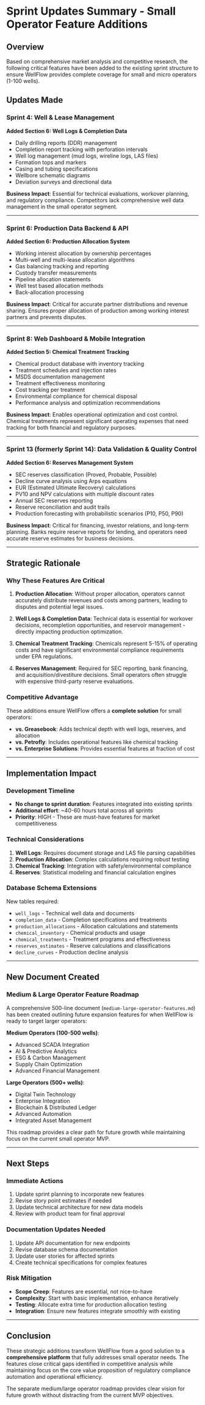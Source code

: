 # Sprint Updates Summary - Small Operator Feature Additions

## Overview

Based on comprehensive market analysis and competitive research, the following
critical features have been added to the existing sprint structure to ensure
WellFlow provides complete coverage for small and micro operators (1-100 wells).

## Updates Made

### Sprint 4: Well & Lease Management

**Added Section 6: Well Logs & Completion Data**

- Daily drilling reports (DDR) management
- Completion report tracking with perforation intervals
- Well log management (mud logs, wireline logs, LAS files)
- Formation tops and markers
- Casing and tubing specifications
- Wellbore schematic diagrams
- Deviation surveys and directional data

**Business Impact**: Essential for technical evaluations, workover planning, and
regulatory compliance. Competitors lack comprehensive well data management in
the small operator segment.

---

### Sprint 6: Production Data Backend & API

**Added Section 6: Production Allocation System**

- Working interest allocation by ownership percentages
- Multi-well and multi-lease allocation algorithms
- Gas balancing tracking and reporting
- Custody transfer measurements
- Pipeline allocation statements
- Well test based allocation methods
- Back-allocation processing

**Business Impact**: Critical for accurate partner distributions and revenue
sharing. Ensures proper allocation of production among working interest partners
and prevents disputes.

---

### Sprint 8: Web Dashboard & Mobile Integration

**Added Section 5: Chemical Treatment Tracking**

- Chemical product database with inventory tracking
- Treatment schedules and injection rates
- MSDS documentation management
- Treatment effectiveness monitoring
- Cost tracking per treatment
- Environmental compliance for chemical disposal
- Performance analysis and optimization recommendations

**Business Impact**: Enables operational optimization and cost control. Chemical
treatments represent significant operating expenses that need tracking for both
financial and regulatory purposes.

---

### Sprint 13 (formerly Sprint 14): Data Validation & Quality Control

**Added Section 6: Reserves Management System**

- SEC reserves classification (Proved, Probable, Possible)
- Decline curve analysis using Arps equations
- EUR (Estimated Ultimate Recovery) calculations
- PV10 and NPV calculations with multiple discount rates
- Annual SEC reserves reporting
- Reserve reconciliation and audit trails
- Production forecasting with probabilistic scenarios (P10, P50, P90)

**Business Impact**: Critical for financing, investor relations, and long-term
planning. Banks require reserve reports for lending, and operators need accurate
reserve estimates for business decisions.

---

## Strategic Rationale

### Why These Features Are Critical

1. **Production Allocation**: Without proper allocation, operators cannot
   accurately distribute revenues and costs among partners, leading to disputes
   and potential legal issues.

2. **Well Logs & Completion Data**: Technical data is essential for workover
   decisions, recompletion opportunities, and reservoir management - directly
   impacting production optimization.

3. **Chemical Treatment Tracking**: Chemicals represent 5-15% of operating costs
   and have significant environmental compliance requirements under EPA
   regulations.

4. **Reserves Management**: Required for SEC reporting, bank financing, and
   acquisition/divestiture decisions. Small operators often struggle with
   expensive third-party reserve evaluations.

### Competitive Advantage

These additions ensure WellFlow offers a **complete solution** for small
operators:

- **vs. Greasebook**: Adds technical depth with well logs, reserves, and
  allocation
- **vs. Petrofly**: Includes operational features like chemical tracking
- **vs. Enterprise Solutions**: Provides essential features at fraction of cost

---

## Implementation Impact

### Development Timeline

- **No change to sprint duration**: Features integrated into existing sprints
- **Additional effort**: ~40-60 hours total across all sprints
- **Priority**: HIGH - These are must-have features for market competitiveness

### Technical Considerations

1. **Well Logs**: Requires document storage and LAS file parsing capabilities
2. **Production Allocation**: Complex calculations requiring robust testing
3. **Chemical Tracking**: Integration with safety/environmental compliance
4. **Reserves**: Statistical modeling and financial calculation engines

### Database Schema Extensions

New tables required:

- `well_logs` - Technical well data and documents
- `completion_data` - Completion specifications and treatments
- `production_allocations` - Allocation calculations and statements
- `chemical_inventory` - Chemical products and usage
- `chemical_treatments` - Treatment programs and effectiveness
- `reserves_estimates` - Reserve calculations and classifications
- `decline_curves` - Production decline analysis

---

## New Document Created

### Medium & Large Operator Feature Roadmap

A comprehensive 500-line document (`medium-large-operator-features.md`) has been
created outlining future expansion features for when WellFlow is ready to target
larger operators:

**Medium Operators (100-500 wells)**:

- Advanced SCADA Integration
- AI & Predictive Analytics
- ESG & Carbon Management
- Supply Chain Optimization
- Advanced Financial Management

**Large Operators (500+ wells)**:

- Digital Twin Technology
- Enterprise Integration
- Blockchain & Distributed Ledger
- Advanced Automation
- Integrated Asset Management

This roadmap provides a clear path for future growth while maintaining focus on
the current small operator MVP.

---

## Next Steps

### Immediate Actions

1. Update sprint planning to incorporate new features
2. Revise story point estimates if needed
3. Update technical architecture for new data models
4. Review with product team for final approval

### Documentation Updates Needed

1. Update API documentation for new endpoints
2. Revise database schema documentation
3. Update user stories for affected sprints
4. Create technical specifications for complex features

### Risk Mitigation

- **Scope Creep**: Features are essential, not nice-to-have
- **Complexity**: Start with basic implementation, enhance iteratively
- **Testing**: Allocate extra time for production allocation testing
- **Integration**: Ensure new features integrate smoothly with existing

---

## Conclusion

These strategic additions transform WellFlow from a good solution to a
**comprehensive platform** that fully addresses small operator needs. The
features close critical gaps identified in competitive analysis while
maintaining focus on the core value proposition of regulatory compliance
automation and operational efficiency.

The separate medium/large operator roadmap provides clear vision for future
growth without distracting from the current MVP objectives.

